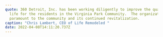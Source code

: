 ```yaml
---
quote: 360 Detroit, Inc. has been working diligently to improve the quality of
  life for the residents in the Virginia Park Community.  The organization is
  paramount to the community and its continued revitalization.
caption: "Chris Lambert, CEO of Life Remodeled "
date: 2022-04-08T14:11:20.737Z
---
```

